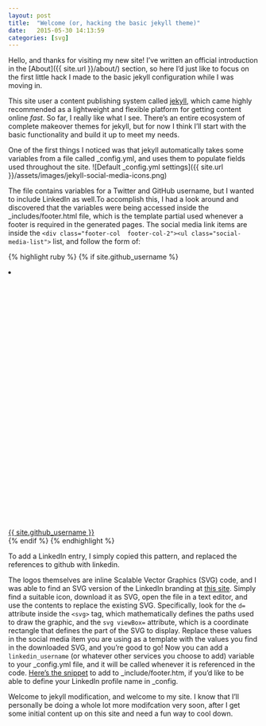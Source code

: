 ```yaml
---
layout: post
title:  "Welcome (or, hacking the basic jekyll theme)"
date:   2015-05-30 14:13:59
categories: [svg]
---
```


Hello, and thanks for visiting my new site! I’ve written an official introduction in the [About]({{ site.url }}/about/) section, so here I’d just like to focus on the first little hack I made to the basic jekyll configuration while I was moving in.

This site user a content publishing system called [jekyll](http://jekyllrb.com), which came highly recommended as a lightweight and flexible platform for getting content online *fast*. So far, I really like what I see. There’s an entire ecosystem of complete makeover themes for jekyll, but for now I think I’ll start with the basic functionality and build it up to meet my needs.

One of the first things I noticed was that jekyll automatically takes some variables from a file called _config.yml, and uses them to populate fields used throughout the site. ![Default _config.yml settings]({{ site.url }}/assets/images/jekyll-social-media-icons.png)

The file contains variables for a Twitter and GitHub username, but I wanted to include LinkedIn as well.To accomplish this, I had a look around and discovered that the variables were being accessed inside the _includes/footer.html file, which is the template partial used whenever a footer is required in the generated pages. The social media link items are inside the `<div class="footer-col  footer-col-2"><ul class="social-media-list">` list, and follow the form of:

{% highlight ruby %}
{% if site.github_username %}
<li>
<a href="https://github.com/{{ site.github_username }}">
  <span class="icon  icon--github">
    <svg viewBox="0 0 16 16">
      <path fill="#828282" d= "<!—long string of inline svg data -->" />
    </svg>
  </span>
  <span class="username">{{ site.github_username }}</span>
</a>
</li>
{% endif %}
{% endhighlight %}

To add a LinkedIn entry, I simply copied this pattern, and replaced the references to github with linkedin.

The logos themselves are inline Scalable Vector Graphics (SVG) code, and I was able to find an SVG version of the LinkedIn branding at [this site](https://www.iconfinder.com). Simply find a suitable icon, download it as SVG, open the file in a text editor, and use the contents to replace the existing SVG. Specifically, look for the `d=` attribute inside the `<svg>` tag, which mathematically defines the paths used to draw the graphic, and the `svg viewBox=` attribute, which is a coordinate rectangle that defines the part of the SVG to display. Replace these values in the social media item you are using as a template with the values you find in the downloaded SVG, and you’re good to go! Now you can add a `linkedin_username` (or whatever other services you choose to add) variable to your _config.yml file, and it will be called whenever it is referenced in the code. [Here’s the snippet](https://gist.github.com/nbumbarger/8a909f5d8e2d2526ade7) to add to _include/footer.htm, if you’d like to be able to define your LinkedIn profile name in _config.

Welcome to jekyll modification, and welcome to my site. I know that I’ll personally be doing a whole lot more modifcation very soon, after I get some initial content up on this site and need a fun way to cool down. 